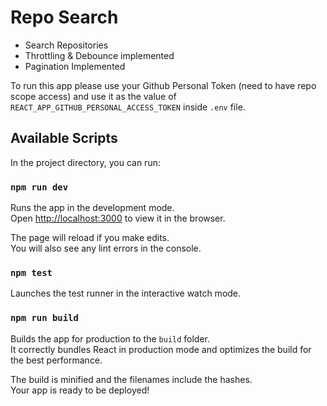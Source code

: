 # Repo Search

- Search Repositories
- Throttling & Debounce implemented
- Pagination Implemented

To run this app please use your Github Personal Token (need to have repo scope access) and use it as the value of `REACT_APP_GITHUB_PERSONAL_ACCESS_TOKEN` inside `.env` file.

## Available Scripts

In the project directory, you can run:

### `npm run dev`

Runs the app in the development mode.\
Open [http://localhost:3000](http://localhost:3000) to view it in the browser.

The page will reload if you make edits.\
You will also see any lint errors in the console.

### `npm test`

Launches the test runner in the interactive watch mode.

### `npm run build`

Builds the app for production to the `build` folder.\
It correctly bundles React in production mode and optimizes the build for the best performance.

The build is minified and the filenames include the hashes.\
Your app is ready to be deployed!